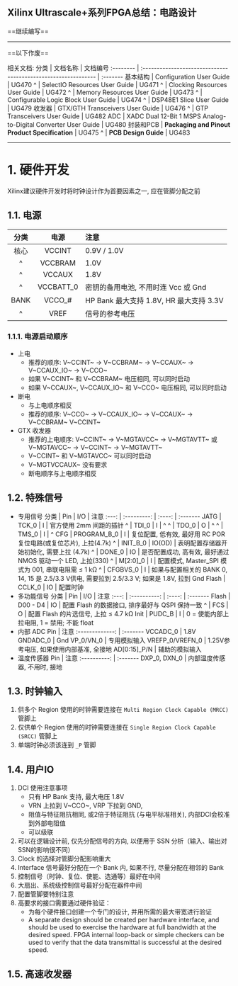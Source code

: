 
Xilinx Ultrascale+系列FPGA总结：电路设计
---

==继续编写==


----
==以下作废==

相关文档:
分类      | 文档名称                                                       | 文档编号
:-------- | :------------------------------------------------------------- | :-------
基本结构  | Configuration User Guide                                       | UG470
^         | SelectIO Resources User Guide                                  | UG471
^         | Clocking Resources User Guide                                  | UG472
^         | Memory Resources User Guide                                    | UG473
^         | Configurable Logic Block User Guide                            | UG474
^         | DSP48E1 Slice User Guide                                       | UG479
收发器    | GTX/GTH Transceivers User Guide                                | UG476
^         | GTP Transceivers User Guide                                    | UG482
ADC       | XADC Dual 12-Bit 1 MSPS Analog-to-Digital Converter User Guide | UG480
封装和PCB | **Packaging and Pinout Product Specification**               | UG475
^         | **PCB Design Guide**                                          | UG483

--------------------------------------------------------------------------------

# 1. 硬件开发
Xilinx建议硬件开发时将时钟设计作为首要因素之一, 应在管脚分配之前

## 1.1. 电源
分类 | 电源      | 注意
:--: | :-------: | :-------
核心 | VCCINT    | 0.9V / 1.0V
^    | VCCBRAM   | 1.0V
^    | VCCAUX    | 1.8V
^    | VCCBATT_0 | 密钥的备用电池, 不用时连 Vcc 或 Gnd
BANK | VCCO_#    | HP Bank 最大支持 1.8V, HR 最大支持 3.3V
^    | VREF      | 信号的参考电压

### 1.1.1. 电源启动顺序
* 上电
    * 推荐的顺序: V~CCINT~ -> V~CCBRAM~ -> V~CCAUX~ -> V~CCAUX_IO~ -> V~CCO~
    * 如果 V~CCINT~ 和 V~CCBRAM~ 电压相同, 可以同时启动
    * 如果 V~CCAUX~, V~CCAUX_IO~ 和 V~CCO~ 电压相同, 可以同时启动
* 断电
    * 与上电顺序相反
    * 推荐的顺序: V~CCO~ -> V~CCAUX_IO~ -> V~CCAUX~  -> V~CCBRAM~ V~CCINT~
* GTX 收发器
    * 推荐的上电顺序: V~CCINT~ -> V~MGTAVCC~ -> V~MGTAVTT~ 或 V~MGTAVCC~ -> V~CCINT~ -> V~MGTAVTT~
    * V~CCINT~ 和 V~MGTAVCC~ 可以同时启动
    * V~MGTVCCAUX~ 没有要求
    * 断电顺序与上电顺序相反

## 1.2. 特殊信号
* 专用信号
    分类  | Pin         | I/O    | 注意
    :---: | :---------: | :----: | :-------
    JATG  | TCK_0       | I      | 官方使用 2mm 间距的插针
    ^     | TDI_0       | I      | ^
    ^     | TDO_0       | O      | ^
    ^     | TMS_0       | I      | ^
    CFG   | PROGRAM_B_0 | I      | 复位配置, 低有效, 最好用 RC POR 复位电路(或复位芯片), 上拉(4.7k)
    ^     | INIT_B_0    | IO(OD) | 表明配置存储器开始初始化, 需要上拉 (4.7k)
    ^     | DONE_0      | IO     | 是否配置成功, 高有效, 最好通过 NMOS 驱动一个 LED, 上拉(330)
    ^     | M[2:0]_0    | I      | 配置模式, Master_SPI 模式为 001, 串联电阻需 ≤ 1 kΩ
    ^     | CFGBVS_0    | I      | 如果与配置相关的 BANK 0, 14, 15 是 2.5/3.3 V供电, 需要拉到 2.5/3.3 V; 如果是 1.8V, 拉到 Gnd
    Flash | CCLK_0      | IO     | 配置时钟
* 多功能信号
    分类  | Pin          | I/O    | 注意
    :---: | :----------: | :----: | :-------
    Flash | D00 - D4     | IO     | 配置 Flash 的数据接口, 排序最好与 QSPI 保持一致
    ^     | FCS          | O      | 配置 Flash 的片选信号, 上拉 ≤ 4.7 kΩ
    Init  | PUDC_B       | I      | 0 = 使能内部上拉电阻, 1 = 禁用; 不能 float
* 内部 ADC
    Pin             | 注意
    :-------------: | :-------
    VCCADC_0        | 1.8V
    GNDADC_0        | Gnd
    VP_0/VN_0       | 专用模拟输入
    VREFP_0/VREFN_0 | 1.25V参考电压, 如果使用内部基准, 全接地
    AD[0:15]_P/N    | 辅助的模拟输入
* 温度传感器
    Pin          | 注意
    :----------: | :-------
    DXP_0, DXN_0 | 内部温度传感器, 不用时, 接地

## 1.3. 时钟输入
1. 供多个 Region 使用的时钟需要连接在 `Multi Region Clock Capable (MRCC)` 管脚上
1. 仅供单个 Region 使用的时钟需要连接在 `Single Region Clock Capable (SRCC)` 管脚上
1. 单端时钟必须该连到 `_P` 管脚

## 1.4. 用户IO
1. DCI 使用注意事项
    - 只有 HP Bank 支持, 最大电压 1.8V
    - VRN 上拉到 V~CCO~, VRP 下拉到 GND,
    - 阻值与特征阻抗相同, 或2倍于特征阻抗 (与电平标准相关), 内部DCI会校准到外部电阻值
    - 可以级联
1. 可以在逻辑设计前, 仅先分配信号的方向, 以便用于 SSN 分析（输入、输出对SSN的影响很不同）
1. Clock 的选择对管脚分配影响重大
1. Interface 信号最好分配在一个 Bank 内, 如果不行, 尽量分配在相邻的 Bank
1. 控制信号（时钟、复位、使能、选通等）最好在中间
1. 大扇出、系统级控制信号最好分配在器件中间
1. 配置管脚要特别注意
1. 高要求的接口需要通过硬件验证：
    * 为每个硬件接口创建一个专门的设计, 并用所需的最大带宽进行验证
    * A separate design should be created per hardware interface, and should be used to exercise the hardware at full bandwidth at the desired speed. FPGA internal loop-back or simple checkers can be used to verify that the data transmittal is successful at the desired speed.

## 1.5. 高速收发器
